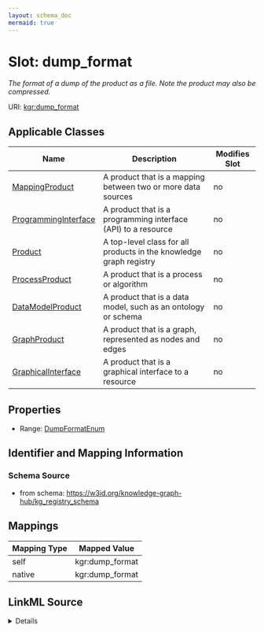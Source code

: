 ```yaml
---
layout: schema_doc
mermaid: true
---
```




# Slot: dump_format


_The format of a dump of the product as a file. Note the product may also be compressed._





URI: [kgr:dump_format](https://w3id.org/bridge2ai/data-sheets-schema/dump_format)



<!-- no inheritance hierarchy -->





## Applicable Classes

| Name | Description | Modifies Slot |
| --- | --- | --- |
| [MappingProduct](MappingProduct.html) | A product that is a mapping between two or more data sources |  no  |
| [ProgrammingInterface](ProgrammingInterface.html) | A product that is a programming interface (API) to a resource |  no  |
| [Product](Product.html) | A top-level class for all products in the knowledge graph registry |  no  |
| [ProcessProduct](ProcessProduct.html) | A product that is a process or algorithm |  no  |
| [DataModelProduct](DataModelProduct.html) | A product that is a data model, such as an ontology or schema |  no  |
| [GraphProduct](GraphProduct.html) | A product that is a graph, represented as nodes and edges |  no  |
| [GraphicalInterface](GraphicalInterface.html) | A product that is a graphical interface to a resource |  no  |







## Properties

* Range: [DumpFormatEnum](DumpFormatEnum.html)





## Identifier and Mapping Information







### Schema Source


* from schema: https://w3id.org/knowledge-graph-hub/kg_registry_schema




## Mappings

| Mapping Type | Mapped Value |
| ---  | ---  |
| self | kgr:dump_format |
| native | kgr:dump_format |




## LinkML Source

<details>
```yaml
name: dump_format
description: The format of a dump of the product as a file. Note the product may also
  be compressed.
from_schema: https://w3id.org/knowledge-graph-hub/kg_registry_schema
rank: 1000
alias: dump_format
owner: Product
domain_of:
- Product
range: DumpFormatEnum

```
</details>
